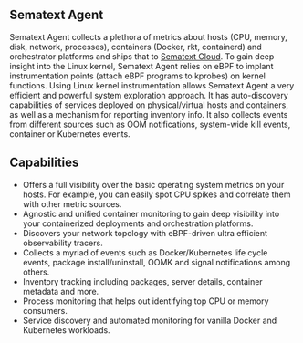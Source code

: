 ## Sematext Agent

Sematext Agent collects a plethora of metrics about hosts (CPU, memory, disk, network, processes), containers (Docker, rkt, containerd) and orchestrator platforms and ships that to [Sematext Cloud](https://sematext.com/cloud). To gain deep insight into the Linux kernel, Sematext Agent relies on eBPF to implant instrumentation points (attach eBPF programs to kprobes) on kernel functions. Using Linux kernel instrumentation allows Sematext Agent a very efficient and powerful system exploration approach. It has auto-discovery capabilities of services deployed on physical/virtual hosts and containers, as well as a mechanism for reporting inventory info. It also collects events from different sources such as OOM notifications, system-wide kill events, container or Kubernetes events.


## Capabilities

- Offers a full visibility over the basic operating system metrics on your hosts. For example,  you can easily spot CPU spikes and correlate them with
other metric sources.
- Agnostic and unified container monitoring to gain deep visibility into your containerized deployments and orchestration platforms.
- Discovers your network topology with eBPF-driven ultra efficient observability tracers.
- Collects a myriad of events such as Docker/Kubernetes life cycle events, package install/uninstall, OOMK and signal notifications among others.
- Inventory tracking including packages, server details, container metadata and more.
- Process monitoring that helps out identifying top CPU or memory consumers.
- Service discovery and automated monitoring for vanilla Docker and Kubernetes workloads.
